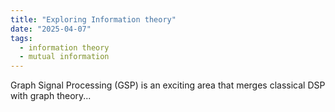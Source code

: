 ```yaml
---
title: "Exploring Information theory"
date: "2025-04-07"
tags:
  - information theory
  - mutual information
---
```


Graph Signal Processing (GSP) is an exciting area that merges classical DSP with graph theory...
